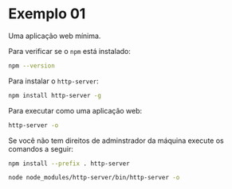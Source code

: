 # Exemplo 01

Uma aplicação web mínima.

Para verificar se o `npm` está instalado:

```sh
npm --version
```

Para instalar o `http-server`:

```sh
npm install http-server -g
```

Para executar como uma aplicação web:

```sh
http-server -o
```

Se você não tem direitos de adminstrador da máquina execute os comandos a seguir:

```sh
npm install --prefix . http-server

node node_modules/http-server/bin/http-server -o
```

